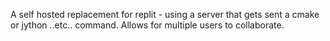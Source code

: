 A self hosted replacement for replit - using a server that gets sent a cmake or jython ..etc.. command. Allows for multiple users to collaborate.